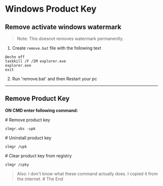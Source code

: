 # Windows Product Key

## Remove activate windows watermark
>Note: This doesnot removes watermark permanently.

1. Create `remove.bat` file with the following text
```
@echo off
taskkill /F /IM explorer.exe
explorer.exe
exit
```

2. Run 'remove.bat' and then Restart your pc
---

## Remove Product Key

__ON CMD enter following command:__

\# Remove product key
```
slmgr.vbs -upk
```
\# Uninstall product key
```
slmgr /upk
```

\# Clear product key from registry
```
slmgr /cpky
```
>Also: I don't know what these command actually does. I copied it from the internet.
\# The End
